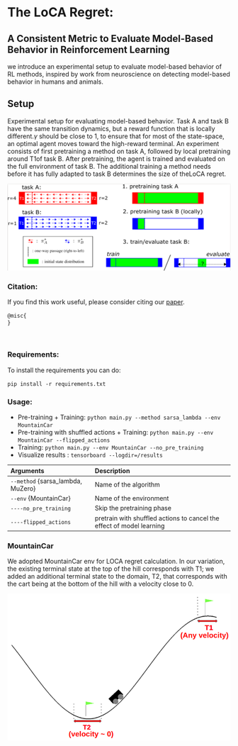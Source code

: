 # The LoCA Regret: 

## A Consistent Metric to Evaluate Model-Based Behavior in Reinforcement Learning

we introduce an experimental setup to evaluate model-based behavior of RL methods, 
inspired by work from neuroscience on detecting model-based behavior in humans and animals.

## Setup

Experimental setup for evaluating model-based behavior.  Task A and task B have the same transition dynamics, but a 
reward function that is locally different.$\gamma$ should be close to 1, to ensure that for most of the state-space, an optimal 
agent moves toward the high-reward terminal. An experiment consists of first pretraining a method on task A, 
followed by local pretraining around T1of task B. After pretraining, the agent is trained and evaluated on the full 
environment of task B. The additional training a method needs before it has fully adapted to task B determines the size
 of theLoCA regret.
 
 ![Setup](img/setup.png)
 ### Citation:

If you find this work useful, please consider citing our [paper]().
```
@misc{
}
```
<br/>

### Requirements:
To install the requirements you can do:

```
pip install -r requirements.txt
```

### Usage:
* Pre-training + Training: ```python main.py --method sarsa_lambda --env MountainCar ```
* Pre-training with shuffled actions + Training: ```python main.py --env MountainCar --flipped_actions```
* Training: ```python main.py --env MountainCar --no_pre_training ```
* Visualize results : ```tensorboard --logdir=/results```

|Arguments | Description|
|:-------------|:-------------|
| `--method` {sarsa_lambda, MuZero}                      |Name of the algorithm|
| `--env`    {MountainCar}                      |Name of the environment|
| `----no_pre_training`            |Skip the pretraining phase|
| `----flipped_actions`          |pretrain with shuffled actions to cancel the effect of model learning|

### MountainCar
We adopted MountainCar env for LOCA regret calculation. In our variation, the existing terminal state at the top of the 
hill corresponds with T1; we added an additional terminal state to the domain, T2, that corresponds with the cart being 
at the bottom of the hill with a velocity close to 0.

![MountainCar](img/mountaincar.png)
